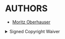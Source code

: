 # AUTHORS

* [Moritz Oberhauser](https://github.com/Zomtir)
<details>
  <summary>Signed Copyright Waiver</summary>
<code>-----BEGIN PGP MESSAGE-----
owGVU39QFFUcP+DMWGEyxmhGCB+eGOhxxwgDYyQzTBAcmjCIQCDI3t477sX+OPbH
nWAQlDSinIIc0g8rcwwLEfAPISiFRKBJbUyEkglySomrJCkcHMeJ3u5BUv1TM7sz
+977fr+fX29rfb1UhEdjM0d3JGk3eJzy6jF6Z8UbMhPTdYwJzvgHasBzqWkvphuS
kjOA+4AgMixIAPghAcVZS3hUaBGBnUQ2yAMzx4NciyhahWf0+kIkWiSjjuIYfQ7H
iIjXU1ZRgDwu1OeF/peqMB1BGIAJmhBFihCQbAl+TYCk6UXQiBUhDwX5A4gyNYEz
i3aSh0Dk8AYkrJKRRhQwcQyJWB0wAIYsgu7S+dGIYxXquBoYIQvNSAScWVnON5Mi
QZN8IVTw3XNxs8gjBrJKLVMCLBDxglIgSBQFBYHjBRlOJih3YUBiESCeYpTnAQ5L
FQFJKXN4SCO2WEKCRZmMNVkhb4WihMQS+RxrJ6xYrnwoQ5klUcJSFSsEN7PFFkis
Ccfy0CyatGNPM7h5qcIC9yKWs9PQNC/QiElAs1Y+oDgWqzRKMmUsDo+EODDIExwe
iFhMB2ciiRaOh7ivBDAQYCPlOgyM7wRmyHMMsPIIb9s5vkgAdguiLNgXC2mDBNaO
zAiXyS0kLXDuGP8y3p2aO3ZcwXIidtf4EsRuYbEUTSJGILCGhxIxCU5mCKwkLyIo
/A+9rIxuQjZkkkhaC4ySgFicoxaLLSRZVKoEpwWFcmKsnI9WFutGwys5IgspKPf0
3/eTwDL+aahWgTcA0mxGPINJkiJe2RG+4LJS5aL+rYFQSmQnFFQ7EnAgLCUxRoxh
0hHVnpFqlQeheso/WP3t8KbzB1auS4hRh1Yv/OJLPOW/WkV4L1/Y8ZlerjrUPdhZ
98qraZ/A9jVHbfdvN4aX52x/oc31BphL2bqsdO6n1+5teX58NKTPXB2839ic2Zs3
0vf5fmvnWPfP4MTc0egh4lL8ruyEgdwrnYla7urZx4dtxVnpdyf76h3tAcS2bYGP
xapXDH7g+0hjzJ3oss6KjdbuvrUxNXMZecO+eyaa3jk7MHU/uaE7P+v2ePbHETNZ
wa5ED687D7Yfv9jyR2vyWFzKPY+VbbD/y4O5ztzE1nKPlsudG683rYkt91n91eDN
CN3IevXg6ZwfQjwDtXvRaMcN8+iSg9+38NO2WU3VDnpUWzH23tTLTTFRQQ8irorw
BEr+tflA4urcuILJ7Gp161tbjjk8v6nt2Ul/CvMZtSNv6SB/mGqJpXta9NyZiF2f
HdrZX65PLZ5sct1yGNafFKqKjxTk+PnseD9ck482dARWda2YHHdmD7zLZBK/V55S
zVzf6ix+88NVdEWlbdm+t8vmNEMNsXsv3A1c69/Xnxqwx5HcnhU++VFk1yXHL65n
R3afnwuKvRhaEA9qbrmmGvqY7xIKn/QuPVMWtPSwI+qLouM34sr1RyZ4v5NPhHUJ
Q2mb2n+r7y9w/piU07u75embxzZfWVXj3OcT1RHp59NmN07oprO+vjAR7zm1blqz
+ty1a729M0Td677aWVVAiGYi5RztclT21kWfTqueffRyWEN9rfNP
=myjd
-----END PGP MESSAGE-----</code>
</details>